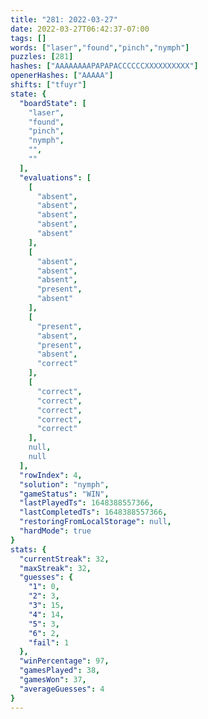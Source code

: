```yaml
---
title: "281: 2022-03-27"
date: 2022-03-27T06:42:37-07:00
tags: []
words: ["laser","found","pinch","nymph"]
puzzles: [281]
hashes: ["AAAAAAAAPAPAPACCCCCCXXXXXXXXXX"]
openerHashes: ["AAAAA"]
shifts: ["tfuyr"]
state: {
  "boardState": [
    "laser",
    "found",
    "pinch",
    "nymph",
    "",
    ""
  ],
  "evaluations": [
    [
      "absent",
      "absent",
      "absent",
      "absent",
      "absent"
    ],
    [
      "absent",
      "absent",
      "absent",
      "present",
      "absent"
    ],
    [
      "present",
      "absent",
      "present",
      "absent",
      "correct"
    ],
    [
      "correct",
      "correct",
      "correct",
      "correct",
      "correct"
    ],
    null,
    null
  ],
  "rowIndex": 4,
  "solution": "nymph",
  "gameStatus": "WIN",
  "lastPlayedTs": 1648388557366,
  "lastCompletedTs": 1648388557366,
  "restoringFromLocalStorage": null,
  "hardMode": true
}
stats: {
  "currentStreak": 32,
  "maxStreak": 32,
  "guesses": {
    "1": 0,
    "2": 3,
    "3": 15,
    "4": 14,
    "5": 3,
    "6": 2,
    "fail": 1
  },
  "winPercentage": 97,
  "gamesPlayed": 38,
  "gamesWon": 37,
  "averageGuesses": 4
}
---
```


<!-- more -->
